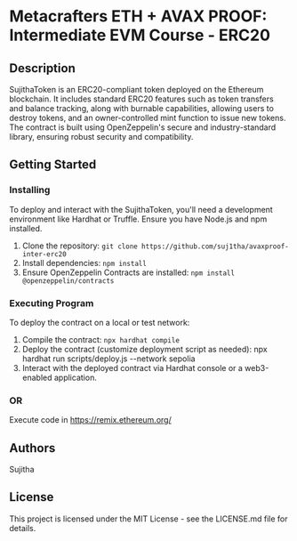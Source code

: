 # Metacrafters ETH + AVAX PROOF: Intermediate EVM Course - ERC20

## Description

SujithaToken is an ERC20-compliant token deployed on the Ethereum blockchain. It includes standard ERC20 features such as token transfers and balance tracking, along with burnable capabilities, allowing users to destroy tokens, and an owner-controlled mint function to issue new tokens. The contract is built using OpenZeppelin's secure and industry-standard library, ensuring robust security and compatibility.

## Getting Started

### Installing

To deploy and interact with the SujithaToken, you'll need a development environment like Hardhat or Truffle. Ensure you have Node.js and npm installed.

1. Clone the repository: `git clone https://github.com/suj1tha/avaxproof-inter-erc20`
2. Install dependencies: `npm install`
3. Ensure OpenZeppelin Contracts are installed: `npm install @openzeppelin/contracts`

### Executing Program

To deploy the contract on a local or test network:

1. Compile the contract: `npx hardhat compile`
2. Deploy the contract (customize deployment script as needed): npx hardhat run scripts/deploy.js --network sepolia
3. Interact with the deployed contract via Hardhat console or a web3-enabled application.

### OR

Execute code in https://remix.ethereum.org/

## Authors

Sujitha

## License

This project is licensed under the MIT License - see the LICENSE.md file for details.
